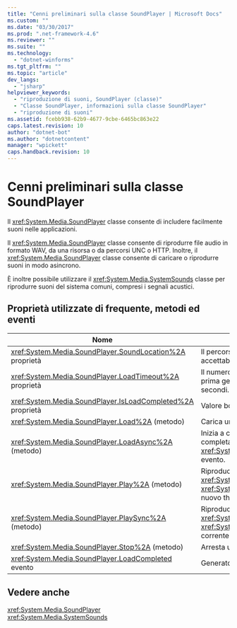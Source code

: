 ```yaml
---
title: "Cenni preliminari sulla classe SoundPlayer | Microsoft Docs"
ms.custom: ""
ms.date: "03/30/2017"
ms.prod: ".net-framework-4.6"
ms.reviewer: ""
ms.suite: ""
ms.technology: 
  - "dotnet-winforms"
ms.tgt_pltfrm: ""
ms.topic: "article"
dev_langs: 
  - "jsharp"
helpviewer_keywords: 
  - "riproduzione di suoni, SoundPlayer (classe)"
  - "Classe SoundPlayer, informazioni sulla classe SoundPlayer"
  - "riproduzione di suoni"
ms.assetid: fcebb938-62b9-4677-9cbe-6465bc863e22
caps.latest.revision: 10
author: "dotnet-bot"
ms.author: "dotnetcontent"
manager: "wpickett"
caps.handback.revision: 10
---
```

# Cenni preliminari sulla classe SoundPlayer
Il <xref:System.Media.SoundPlayer> classe consente di includere facilmente suoni nelle applicazioni.  
  
 Il <xref:System.Media.SoundPlayer> classe consente di riprodurre file audio in formato WAV, da una risorsa o da percorsi UNC o HTTP. Inoltre, il <xref:System.Media.SoundPlayer> classe consente di caricare o riprodurre suoni in modo asincrono.  
  
 È inoltre possibile utilizzare il <xref:System.Media.SystemSounds> classe per riprodurre suoni del sistema comuni, compresi i segnali acustici.  
  
## <a name="commonly-used-properties-methods-and-events"></a>Proprietà utilizzate di frequente, metodi ed eventi  
  
|Nome|Descrizione|  
|----------|-----------------|  
|<xref:System.Media.SoundPlayer.SoundLocation%2A> proprietà|Il percorso del file o l'indirizzo Web dell'audio. I valori accettabili sono UNC o HTTP.|  
|<xref:System.Media.SoundPlayer.LoadTimeout%2A> proprietà|Il numero di millisecondi di attesa per caricare un suono prima genera un'eccezione. Il valore predefinito è 10 secondi.|  
|<xref:System.Media.SoundPlayer.IsLoadCompleted%2A> proprietà|Valore booleano che indica se l'audio è stato caricato.|  
|<xref:System.Media.SoundPlayer.Load%2A> (metodo)|Carica un suono in modo sincrono.|  
|<xref:System.Media.SoundPlayer.LoadAsync%2A> (metodo)|Inizia a caricare in modo asincrono un suono. Una volta completato il caricamento, viene generato il <xref:System.Media.SoundPlayer.OnLoadCompleted%2A> evento.|  
|<xref:System.Media.SoundPlayer.Play%2A> (metodo)|Riproduce il suono specificato nel <xref:System.Media.SoundPlayer.SoundLocation%2A> o <xref:System.Media.SoundPlayer.Stream%2A> in un nuovo thread.|  
|<xref:System.Media.SoundPlayer.PlaySync%2A> (metodo)|Riproduce il suono specificato nel <xref:System.Media.SoundPlayer.SoundLocation%2A> o <xref:System.Media.SoundPlayer.Stream%2A> nel thread corrente.|  
|<xref:System.Media.SoundPlayer.Stop%2A> (metodo)|Arresta un suono.|  
|<xref:System.Media.SoundPlayer.LoadCompleted> evento|Generato dopo il caricamento di un suono.|  
  
## <a name="see-also"></a>Vedere anche  
 <xref:System.Media.SoundPlayer>   
 <xref:System.Media.SystemSounds>
